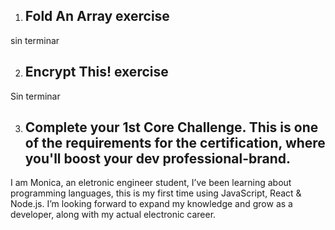 1. ## Fold An Array exercise
sin terminar

2. ## Encrypt This! exercise
Sin terminar

3. ## Complete your 1st Core Challenge. This is one of the requirements for the certification, where you'll boost your dev professional-brand.
I am Monica, an eletronic engineer student, I’ve been learning about programming languages, this is my first time using JavaScript, React & Node.js. I’m looking forward to  expand my knowledge and grow as a developer, along with my actual electronic career.  